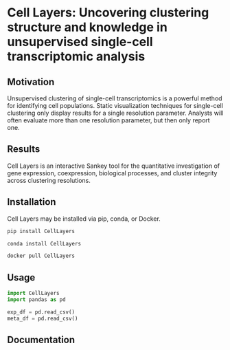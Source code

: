 # Cell Layers: Uncovering clustering structure and knowledge in unsupervised single-cell transcriptomic analysis

## Motivation
Unsupervised clustering of single-cell transcriptomics is a powerful method for identifying cell populations. Static visualization techniques for single-cell clustering only display results for a single resolution parameter. Analysts will often evaluate more than one resolution parameter, but then only report one.

## Results
Cell Layers is an interactive Sankey tool for the quantitative investigation of gene expression, coexpression, biological processes, and cluster integrity across clustering resolutions. 

## Installation
Cell Layers may be installed via pip, conda, or Docker.

```bash
pip install CellLayers
```
```bash
conda install CellLayers
```
```bash
docker pull CellLayers
```

## Usage
```python
import CellLayers
import pandas as pd

exp_df = pd.read_csv()
meta_df = pd.read_csv()
```

## Documentation
